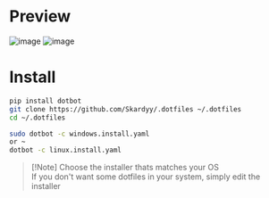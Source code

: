 # Preview  

![image](https://github.com/user-attachments/assets/a8d38226-fb17-46fe-a335-8305e39379e3)
![image](https://github.com/user-attachments/assets/35cf50e0-8388-48ab-9e30-037c88cd2219)

# Install  
```sh
pip install dotbot
git clone https://github.com/Skardyy/.dotfiles ~/.dotfiles
cd ~/.dotfiles

sudo dotbot -c windows.install.yaml
or ~
dotbot -c linux.install.yaml
``` 
> \[!Note]
> Choose the installer thats matches your OS  
> If you don't want some dotfiles in your system, simply edit the installer  

